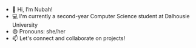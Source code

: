 - 👋 Hi, I’m Nubah!
- 💻 I'm currently a second-year Computer Science student at Dalhousie University
- 😄 Pronouns: she/her
- 📫 Let's connect and collaborate on projects!

